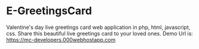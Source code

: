 # E-GreetingsCard
Valentine's day live greetings card web application in php, html, javascript, css.
Share this beautiful live greetings card to your loved ones.
Demo Url is:
https://mc-developers.000webhostapp.com
